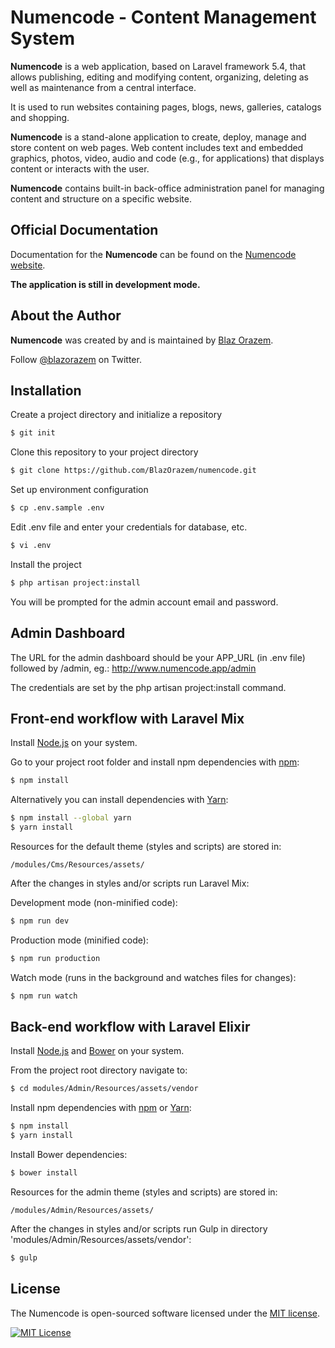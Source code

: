# Numencode - Content Management System

**Numencode** is a web application, based on Laravel framework 5.4, that allows publishing, editing and modifying 
content, organizing, deleting as well as maintenance from a central interface.

It is used to run websites containing pages, blogs, news, galleries, catalogs and shopping.

**Numencode** is a stand-alone application to create, deploy, manage and store content on web pages. 
Web content includes text and embedded graphics, photos, video, audio and code (e.g., for applications) 
that displays content or interacts with the user.

**Numencode** contains built-in back-office administration panel for managing content and structure on a specific website.

## Official Documentation

Documentation for the **Numencode** can be found on the [Numencode website](http://www.numencode.com/page/docs/).

**The application is still in development mode.**

## About the Author

**Numencode** was created by and is maintained by [Blaz Orazem](http://www.orazem.si/).

Follow [@blazorazem](https://twitter.com/blazorazem) on Twitter.

## Installation

Create a project directory and initialize a repository
```bash
$ git init
```

Clone this repository to your project directory
```bash
$ git clone https://github.com/BlazOrazem/numencode.git
```

Set up environment configuration 
```bash
$ cp .env.sample .env
```

Edit .env file and enter your credentials for database, etc.
```bash
$ vi .env
```

Install the project
```bash
$ php artisan project:install
```

You will be prompted for the admin account email and password.

## Admin Dashboard

The URL for the admin dashboard should be your APP_URL (in .env file) followed by /admin, eg.: http://www.numencode.app/admin

The credentials are set by the php artisan project:install command.

## Front-end workflow with Laravel Mix

Install [Node.js](https://nodejs.org/) on your system.

Go to your project root folder and install npm dependencies with [npm](https://www.npmjs.com/):
```bash
$ npm install
```

Alternatively you can install dependencies with [Yarn](https://yarnpkg.com/):
```bash
$ npm install --global yarn
$ yarn install
```

Resources for the default theme (styles and scripts) are stored in:
~~~
/modules/Cms/Resources/assets/
~~~

After the changes in styles and/or scripts run Laravel Mix:

Development mode (non-minified code):
```bash
$ npm run dev
```
Production mode (minified code):
```bash
$ npm run production
```
Watch mode (runs in the background and watches files for changes):
```bash
$ npm run watch
```
## Back-end workflow with Laravel Elixir

Install [Node.js](https://nodejs.org/) and [Bower](https://bower.io/#install-bower) on your system.

From the project root directory navigate to:
```bash
$ cd modules/Admin/Resources/assets/vendor
```

Install npm dependencies with [npm](https://www.npmjs.com/) or [Yarn](https://yarnpkg.com/):
```bash
$ npm install
$ yarn install
```

Install Bower dependencies:
```bash
$ bower install
```

Resources for the admin theme (styles and scripts) are stored in:
~~~
/modules/Admin/Resources/assets/
~~~

After the changes in styles and/or scripts run Gulp in directory 'modules/Admin/Resources/assets/vendor':
```bash
$ gulp
```

## License

The Numencode is open-sourced software licensed under the [MIT license](http://opensource.org/licenses/MIT).

[<img src="https://img.shields.io/packagist/l/doctrine/orm.svg?style=flat-square" alt="MIT License">](LICENSE)
